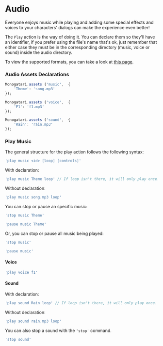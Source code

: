 # Audio

Everyone enjoys music while playing and adding some special effects and voices to your characters' dialogs can make the experience even better!

The `Play` action is the way of doing it. You can declare them so they'll have an identifier, if you prefer using the file's name that's ok, just remember that either case they must be in the corresponding directory \(music, voice or sound\) inside the audio directory.

To view the supported formats, you can take a look at [this page](http://www.w3schools.com/html/html5_audio.asp).

### Audio Assets Declarations

```javascript
Monogatari.assets ('music',  {
    'Theme': 'song.mp3'
});

Monogatari.assets ('voice',  {
    'F1': 'f1.mp3'
});

Monogatari.assets ('sound',  {
    'Rain': 'rain.mp3'
});
```

#### 

### Play Music

The general structure for the play action follows the following syntax:

```javascript
'play music <id> [loop] [controls]'
```

With declaration:

```javascript
'play music Theme loop' // If loop isn't there, it will only play once.
```

Without declaration:

```javascript
'play music song.mp3 loop'
```

You can stop or pause an specific music:

```javascript
'stop music Theme'
```

```javascript
'pause music Theme'
```

Or, you can stop or pause all music being played:

```javascript
'stop music'
```

```javascript
'pause music'
```

#### Voice

```javascript
'play voice f1'
```

#### Sound

With declaration:

```javascript
'play sound Rain loop' // If loop isn't there, it will only play once.
```

Without declaration:

```javascript
'play sound rain.mp3 loop'
```

You can also stop a sound with the `'stop'` command.

```javascript
'stop sound'
```

